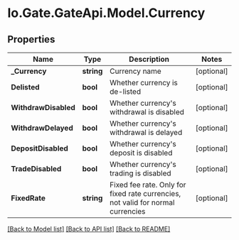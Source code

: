 
# Io.Gate.GateApi.Model.Currency

## Properties

Name | Type | Description | Notes
------------ | ------------- | ------------- | -------------
**_Currency** | **string** | Currency name | [optional] 
**Delisted** | **bool** | Whether currency is de-listed | [optional] 
**WithdrawDisabled** | **bool** | Whether currency&#39;s withdrawal is disabled | [optional] 
**WithdrawDelayed** | **bool** | Whether currency&#39;s withdrawal is delayed | [optional] 
**DepositDisabled** | **bool** | Whether currency&#39;s deposit is disabled | [optional] 
**TradeDisabled** | **bool** | Whether currency&#39;s trading is disabled | [optional] 
**FixedRate** | **string** | Fixed fee rate. Only for fixed rate currencies, not valid for normal currencies | [optional] 

[[Back to Model list]](../README.md#documentation-for-models)
[[Back to API list]](../README.md#documentation-for-api-endpoints)
[[Back to README]](../README.md)
